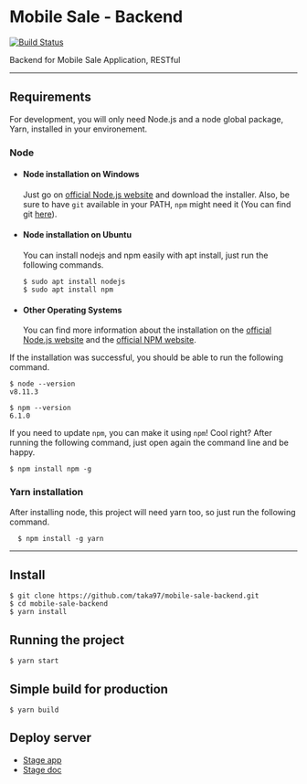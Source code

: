 # Mobile Sale - Backend
[![Build Status](https://travis-ci.com/taka97/mobile-sale-backend.svg?branch=master)](https://travis-ci.com/taka97/mobile-sale-backend)

Backend for Mobile Sale Application, RESTful

---
## Requirements

For development, you will only need Node.js and a node global package, Yarn, installed in your environement.

### Node
- #### Node installation on Windows

  Just go on [official Node.js website](https://nodejs.org/) and download the installer.
Also, be sure to have `git` available in your PATH, `npm` might need it (You can find git [here](https://git-scm.com/)).

- #### Node installation on Ubuntu

  You can install nodejs and npm easily with apt install, just run the following commands.

      $ sudo apt install nodejs
      $ sudo apt install npm

- #### Other Operating Systems
  You can find more information about the installation on the [official Node.js website](https://nodejs.org/) and the [official NPM website](https://npmjs.org/).

If the installation was successful, you should be able to run the following command.

    $ node --version
    v8.11.3

    $ npm --version
    6.1.0

If you need to update `npm`, you can make it using `npm`! Cool right? After running the following command, just open again the command line and be happy.

    $ npm install npm -g

###
### Yarn installation
  After installing node, this project will need yarn too, so just run the following command.

      $ npm install -g yarn

---

## Install

    $ git clone https://github.com/taka97/mobile-sale-backend.git
    $ cd mobile-sale-backend
    $ yarn install

## Running the project

    $ yarn start

## Simple build for production

    $ yarn build

## Deploy server
  * [Stage app](https://mobilesale-be-staging.herokuapp.com/api)
  * [Stage doc](https://mobilesale-be-staging.herokuapp.com/apiDocs)
